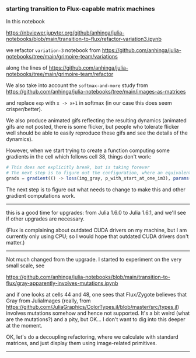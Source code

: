 ### starting transition to Flux-capable matrix machines

In this notebook

https://nbviewer.jupyter.org/github/anhinga/julia-notebooks/blob/main/transition-to-flux/refactor-variation3.ipynb

we refactor `variation-3` notebook from https://github.com/anhinga/julia-notebooks/tree/main/grimoire-team/variations

along the lines of https://github.com/anhinga/julia-notebooks/tree/main/grimoire-team/refactor

We also take into account the `softmax-and-more` study from https://github.com/anhinga/julia-notebooks/tree/main/images-as-matrices

and replace `exp` with `x -> x+1` in softmax (in our case this does seem crisper/better).

We also produce animated gifs reflecting the resulting dynamics (animated gifs are not posted, there is some flicker, but
people who tolerate flicker well should be able to easily reproduce these gifs and see the details of the dynamics).

However, when we start trying to create a function computing some gradients in the cell which follows cell 38, things don't work:

```julia
# This does not explicitly break, but is taking forever
# The next step is to figure out the configuration, where an equivalent of this works
grads = gradient(() -> loss(img_gray, p_with_start_at_one_im3), params(img_gray))
```

The next step is to figure out what needs to change to make this and other gradient computations work.

---

this is a good time for upgrades: from Julia 1.6.0 to Julia 1.6.1, and we'll see if other upgrades are necessary.

(Flux is complaining about outdated CUDA drivers on my machine, but I am currently only using CPU; so I would hope
that outdated CUDA drivers don't matter.)

---

Not much changed from the upgrade. I started to experiment on the very small scale, see

https://github.com/anhinga/julia-notebooks/blob/main/transition-to-flux/gray-apparently-involves-mutations.ipynb

and if one looks at cells 44 and 48, one sees that Flux/Zygote believes that Gray from JuliaImages
(really, from https://github.com/JuliaGraphics/ColorTypes.jl/blob/master/src/types.jl) involves mutations somehow
and hence not supported. It's a bit weird (what are the mutations?) and a pity, but OK... I don't want
to dig into this deeper at the moment.

OK, let's do a decoupling refactoring, where we calculate with standard matrices, and just display them
using image-related primitives.

---
